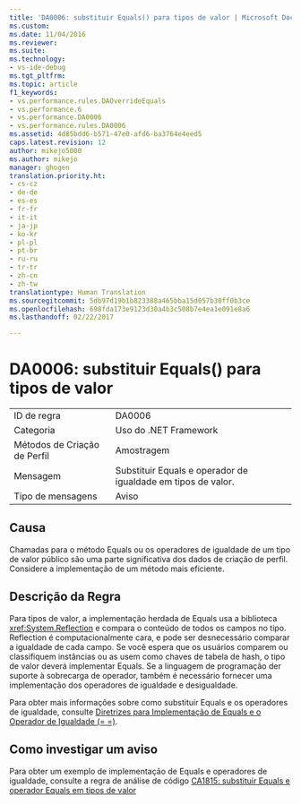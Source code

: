 ```yaml
---
title: 'DA0006: substituir Equals() para tipos de valor | Microsoft Docs'
ms.custom: 
ms.date: 11/04/2016
ms.reviewer: 
ms.suite: 
ms.technology:
- vs-ide-debug
ms.tgt_pltfrm: 
ms.topic: article
f1_keywords:
- vs.performance.rules.DAOverrideEquals
- vs.performance.6
- vs.performance.DA0006
- vs.performance.rules.DA0006
ms.assetid: 4d85bdd6-b571-47e0-afd6-ba3764e4eed5
caps.latest.revision: 12
author: mikejo5000
ms.author: mikejo
manager: ghogen
translation.priority.ht:
- cs-cz
- de-de
- es-es
- fr-fr
- it-it
- ja-jp
- ko-kr
- pl-pl
- pt-br
- ru-ru
- tr-tr
- zh-cn
- zh-tw
translationtype: Human Translation
ms.sourcegitcommit: 5db97d19b1b823388a465bba15d057b30ff0b3ce
ms.openlocfilehash: 698fda173e9123d30a4b3c508b7e4ea1e091e8a6
ms.lasthandoff: 02/22/2017

---
```

# <a name="da0006-override-equals-for-value-types"></a>DA0006: substituir Equals() para tipos de valor
|||  
|-|-|  
|ID de regra|DA0006|  
|Categoria|Uso do .NET Framework|  
|Métodos de Criação de Perfil|Amostragem|  
|Mensagem|Substituir Equals e operador de igualdade em tipos de valor.|  
|Tipo de mensagens|Aviso|  
  
## <a name="cause"></a>Causa  
 Chamadas para o método Equals ou os operadores de igualdade de um tipo de valor público são uma parte significativa dos dados de criação de perfil. Considere a implementação de um método mais eficiente.  
  
## <a name="rule-description"></a>Descrição da Regra  
 Para tipos de valor, a implementação herdada de Equals usa a biblioteca <xref:System.Reflection> e compara o conteúdo de todos os campos no tipo. Reflection é computacionalmente cara, e pode ser desnecessário comparar a igualdade de cada campo. Se você espera que os usuários comparem ou classifiquem instâncias ou as usem como chaves de tabela de hash, o tipo de valor deverá implementar Equals. Se a linguagem de programação der suporte à sobrecarga de operador, também é necessário fornecer uma implementação dos operadores de igualdade e desigualdade.  
  
 Para obter mais informações sobre como substituir Equals e os operadores de igualdade, consulte [Diretrizes para Implementação de Equals e o Operador de Igualdade (= =)](http://go.microsoft.com/fwlink/?LinkId=177818).  
  
## <a name="how-to-investigate-a-warning"></a>Como investigar um aviso  
 Para obter um exemplo de implementação de Equals e operadores de igualdade, consulte a regra de análise de código [CA1815: substituir Equals e operador Equals em tipos de valor](../code-quality/ca1815-override-equals-and-operator-equals-on-value-types.md)
